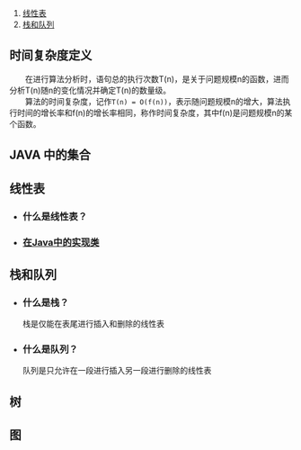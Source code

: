 1. [线性表](#线性表)
2. [栈和队列](#栈和队列)

## 时间复杂度定义
&emsp;&emsp;在进行算法分析时，语句总的执行次数T(n)，是关于问题规模n的函数，进而分析T(n)随n的变化情况并确定T(n)的数量级。  
&emsp;&emsp;算法的时间复杂度，记作`T(n) = O(f(n))`，表示随问题规模n的增大，算法执行时间的增长率和f(n)的增长率相同，称作时间复杂度，其中f(n)是问题规模n的某个函数。


## JAVA 中的集合

## 线性表
- ### 什么是线性表？

- ### [在Java中的实现类](https://github.com/SeekerandLo/Java-Note/blob/master/%E6%95%B0%E6%8D%AE%E7%BB%93%E6%9E%84/%E7%BA%BF%E6%80%A7%E8%A1%A8.md)

## 栈和队列
- ### 什么是栈？
    栈是仅能在表尾进行插入和删除的线性表
- ### 什么是队列？
    队列是只允许在一段进行插入另一段进行删除的线性表

## 树

## 图